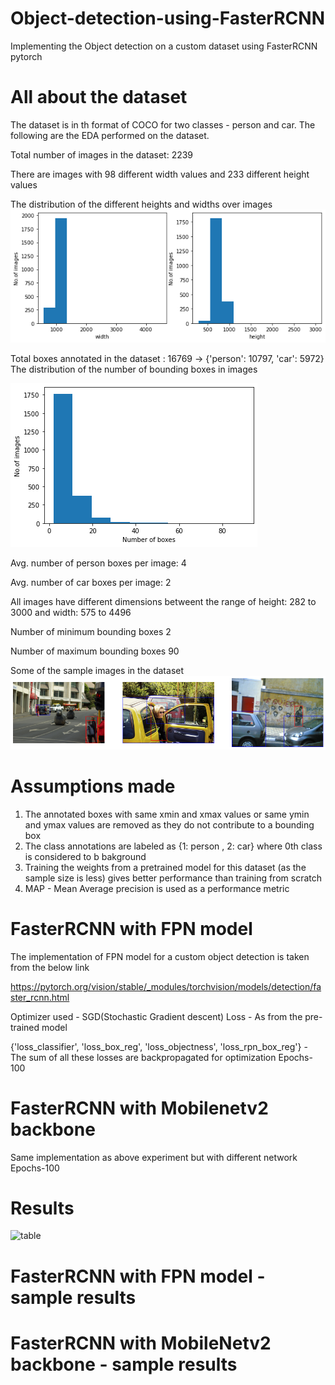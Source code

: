# Object-detection-using-FasterRCNN
Implementing the Object detection on a custom dataset using FasterRCNN pytorch

# All about the dataset

The dataset is in th format of COCO for two classes - person and car. The following are the EDA performed on the dataset.

Total number of images in the dataset:  2239

There are images with 98 different width values and 233 different height values

The distribution of the different heights and widths over images 
![plot](images/height_width_dist.png)

Total boxes annotated in the dataset  : 16769 ->  {'person': 10797, 'car': 5972}
The distribution of the number of bounding boxes in images 

![plot](images/box_dist.png)

Avg. number of person boxes per image: 4

Avg. number of car boxes per image: 2

All images have different dimensions betweent the range of height: 282 to 3000  and width: 575 to 4496

Number of minimum bounding boxes 2

Number of maximum bounding boxes 90

Some of the sample images in the dataset
![img](images/sample_data.png)


# Assumptions made

1. The annotated boxes with same xmin and xmax values or same ymin and ymax values are removed as they do not contribute to a bounding box
2. The class annotations are labeled as {1: person , 2: car} where 0th class is considered to b bakground
3. Training the weights from a pretrained model for this dataset (as the sample size is less) gives better performance than training from scratch
4. MAP - Mean Average precision is used as a performance metric

# FasterRCNN with FPN model 

The implementation of FPN model for a custom object detection is taken from the below link

https://pytorch.org/vision/stable/_modules/torchvision/models/detection/faster_rcnn.html

Optimizer used - SGD(Stochastic Gradient descent)
Loss - As from the pre-trained model 

{'loss_classifier', 'loss_box_reg', 'loss_objectness', 'loss_rpn_box_reg'} - The sum of all these losses are backpropagated for optimization
Epochs-100

# FasterRCNN with Mobilenetv2 backbone

Same implementation as above experiment but with different network
Epochs-100

# Results

![table](images/table.png)

# FasterRCNN with FPN model - sample results


# FasterRCNN with MobileNetv2 backbone - sample results

